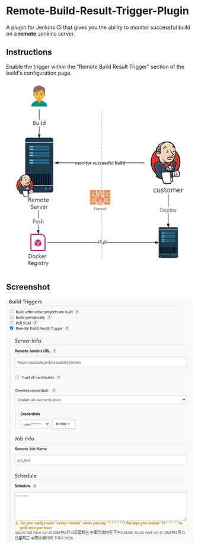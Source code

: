 Remote-Build-Result-Trigger-Plugin
===================================

A plugin for Jenkins CI  that gives you the ability to monitor successful build on a **remote** Jenkins server.

## Instructions
Enable the trigger within the "Remote Build Result Trigger" section of the build's configuration page.
![configuration screen](screenshots/2023021501.png)
## Screenshot
![configuration screen](screenshots/2023021502.png)
